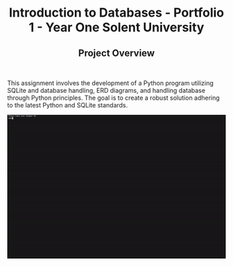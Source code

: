 <h1 align="center">Introduction to Databases - Portfolio 1 - Year One
Solent University
</h1>

<h2 align="center">
Project Overview
</h2>
<br/>
<p>
This assignment involves the development of a Python program utilizing SQLite and database handling, ERD diagrams, and handling database through Python principles. The goal is to create a robust solution adhering to the latest Python and SQLite standards.
</p>

<p  align="center">
  
![showcase](./SQLite_showcase.gif)
</p>